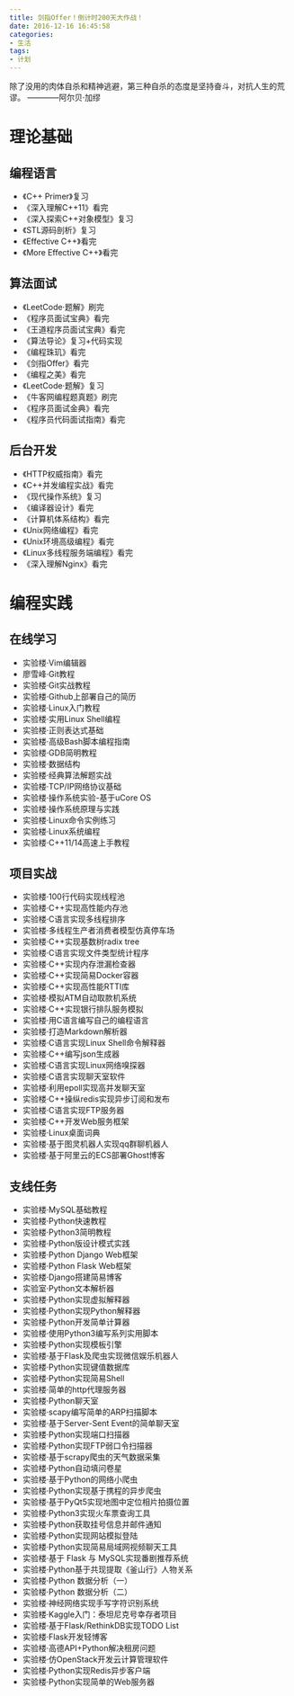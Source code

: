```yaml
---
title: 剑指Offer！倒计时200天大作战！
date: 2016-12-16 16:45:58
categories: 
- 生活
tags: 
- 计划
---
```


除了没用的肉体自杀和精神逃避，第三种自杀的态度是坚持奋斗，对抗人生的荒谬。 
						————阿尔贝·加缪

<!--more-->


# 理论基础


## 编程语言

- 《C++ Primer》复习
- 《深入理解C++11》看完
- 《深入探索C++对象模型》复习
- 《STL源码剖析》复习
- 《Effective C++》看完
- 《More Effective C++》看完

## 算法面试

- 《LeetCode·题解》刷完
- 《程序员面试宝典》看完
- 《王道程序员面试宝典》看完
- 《算法导论》复习+代码实现
- 《编程珠玑》看完
- 《剑指Offer》看完
- 《编程之美》看完
- 《LeetCode·题解》复习
- 《牛客网编程题真题》刷完
- 《程序员面试金典》看完
- 《程序员代码面试指南》看完

## 后台开发

- 《HTTP权威指南》看完
- 《C++并发编程实战》看完
- 《现代操作系统》复习
- 《编译器设计》看完
- 《计算机体系结构》看完
- 《Unix网络编程》看完
- 《Unix环境高级编程》看完
- 《Linux多线程服务端编程》看完
- 《深入理解Nginx》看完

# 编程实践

## 在线学习

- 实验楼·Vim编辑器
- 廖雪峰·Git教程
- 实验楼·Git实战教程
- 实验楼·Github上部署自己的简历
- 实验楼·Linux入门教程
- 实验楼·实用Linux Shell编程
- 实验楼·正则表达式基础
- 实验楼·高级Bash脚本编程指南
- 实验楼·GDB简明教程
- 实验楼·数据结构
- 实验楼·经典算法解题实战
- 实验楼·TCP/IP网络协议基础
- 实验楼·操作系统实验-基于uCore OS
- 实验楼·操作系统原理与实践
- 实验楼·Linux命令实例练习
- 实验楼·Linux系统编程
- 实验楼·C++11/14高速上手教程

## 项目实战

- 实验楼·100行代码实现线程池
- 实验楼·C++实现高性能内存池
- 实验楼·C语言实现多线程排序
- 实验楼·多线程生产者消费者模型仿真停车场
- 实验楼·C++实现基数树radix tree
- 实验楼·C语言实现文件类型统计程序
- 实验楼·C++实现内存泄漏检查器
- 实验楼·C++实现简易Docker容器
- 实验楼·C++实现高性能RTTI库
- 实验楼·模拟ATM自动取款机系统
- 实验楼·C++实现银行排队服务模拟
- 实验楼·用C语言编写自己的编程语言
- 实验楼·打造Markdown解析器
- 实验楼·C语言实现Linux Shell命令解释器
- 实验楼·C++编写json生成器
- 实验楼·C语言实现Linux网络嗅探器
- 实验楼·C语言实现聊天室软件
- 实验楼·利用epoll实现高并发聊天室
- 实验楼·C++操纵redis实现异步订阅和发布
- 实验楼·C语言实现FTP服务器
- 实验楼·C++开发Web服务框架
- 实验楼·Linux桌面词典
- 实验楼·基于图灵机器人实现qq群聊机器人
- 实验楼·基于阿里云的ECS部署Ghost博客

## 支线任务

- 实验楼·MySQL基础教程
- 实验楼·Python快速教程
- 实验楼·Python3简明教程
- 实验楼·Python版设计模式实践
- 实验楼·Python Django Web框架
- 实验楼·Python Flask Web框架
- 实验楼·Django搭建简易博客
- 实验室·Python文本解析器
- 实验楼·Python实现虚拟解释器
- 实验楼·Python实现Python解释器
- 实验楼·Python开发简单计算器
- 实验楼·使用Python3编写系列实用脚本
- 实验楼·Python实现模板引擎
- 实验楼·基于Flask及爬虫实现微信娱乐机器人
- 实验楼·Python实现键值数据库
- 实验楼·Python实现简易Shell
- 实验楼·简单的http代理服务器
- 实验楼·Python聊天室
- 实验楼·scapy编写简单的ARP扫描脚本
- 实验楼·基于Server-Sent Event的简单聊天室
- 实验楼·Python实现端口扫描器
- 实验楼·Python实现FTP弱口令扫描器
- 实验楼·基于scrapy爬虫的天气数据采集
- 实验楼·Python自动填问卷星
- 实验楼·基于Python的网络小爬虫
- 实验楼·Python实现基于携程的异步爬虫
- 实验楼·基于PyQt5实现地图中定位相片拍摄位置
- 实验楼·Python3实现火车票查询工具
- 实验楼·Python获取挂号信息并邮件通知
- 实验楼·Python实现网站模拟登陆
- 实验楼·Python实现简易局域网视频聊天工具
- 实验楼·基于 Flask 与 MySQL实现番剧推荐系统
- 实验楼·Python基于共现提取《釜山行》人物关系
- 实验楼·Python 数据分析（一）
- 实验楼·Python 数据分析（二）
- 实验楼·神经网络实现手写字符识别系统
- 实验楼·Kaggle入门：泰坦尼克号幸存者项目
- 实验楼·基于Flask/RethinkDB实现TODO List
- 实验楼·Flask开发轻博客
- 实验楼·高德API+Python解决租房问题
- 实验楼·仿OpenStack开发云计算管理软件
- 实验楼·Python实现Redis异步客户端
- 实验楼·Python实现简单的Web服务器

